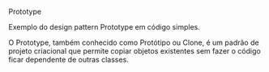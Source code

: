 Prototype

Exemplo do design pattern Prototype em código simples.

O Prototype, também conhecido como Protótipo ou Clone,
é um padrão de projeto criacional que permite
copiar objetos existentes sem fazer o código ficar dependente de outras classes.